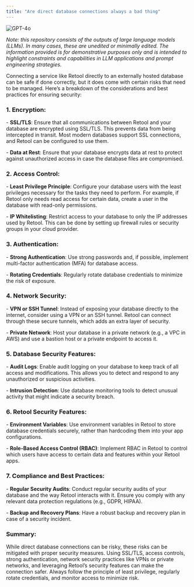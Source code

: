 ```yaml
---
title: "Are direct database connections always a bad thing"
---
```

![GPT-4o](https://img.shields.io/badge/GPT--4o-3333FF?style=for-the-badge&logo=openai&logoColor=white)



*Note: this repository consists of the outputs of large language models (LLMs). In many cases, these are unedited or minimally edited. The information provided is for demonstrative purposes only and is intended to highlight constraints and capabilities in LLM applications and prompt engineering strategies.*




Connecting a service like Retool directly to an externally hosted database can be safe if done correctly, but it does come with certain risks that need to be managed. Here’s a breakdown of the considerations and best practices for ensuring security:

### 1. **Encryption**:

\- **SSL/TLS**: Ensure that all communications between Retool and your database are encrypted using SSL/TLS. This prevents data from being intercepted in transit. Most modern databases support SSL connections, and Retool can be configured to use them.

\- **Data at Rest**: Ensure that your database encrypts data at rest to protect against unauthorized access in case the database files are compromised.

### 2. **Access Control**:

\- **Least Privilege Principle**: Configure your database users with the least privileges necessary for the tasks they need to perform. For example, if Retool only needs read access for certain data, create a user in the database with read-only permissions.

\- **IP Whitelisting**: Restrict access to your database to only the IP addresses used by Retool. This can be done by setting up firewall rules or security groups in your cloud provider.

### 3. **Authentication**:

\- **Strong Authentication**: Use strong passwords and, if possible, implement multi-factor authentication (MFA) for database access.

\- **Rotating Credentials**: Regularly rotate database credentials to minimize the risk of exposure.

### 4. **Network Security**:

\- **VPN or SSH Tunnel**: Instead of exposing your database directly to the internet, consider using a VPN or an SSH tunnel. Retool can connect through these secure tunnels, which adds an extra layer of security.

\- **Private Network**: Host your database in a private network (e.g., a VPC in AWS) and use a bastion host or a private endpoint to access it.

### 5. **Database Security Features**:

\- **Audit Logs**: Enable audit logging on your database to keep track of all access and modifications. This allows you to detect and respond to any unauthorized or suspicious activities.

\- **Intrusion Detection**: Use database monitoring tools to detect unusual activity that might indicate a security breach.

### 6. **Retool Security Features**:

\- **Environment Variables**: Use environment variables in Retool to store database credentials securely, rather than hardcoding them into your app configurations.

\- **Role-Based Access Control (RBAC)**: Implement RBAC in Retool to control which users have access to certain data and features within your Retool apps.

### 7. **Compliance and Best Practices**:

\- **Regular Security Audits**: Conduct regular security audits of your database and the way Retool interacts with it. Ensure you comply with any relevant data protection regulations (e.g., GDPR, HIPAA).

\- **Backup and Recovery Plans**: Have a robust backup and recovery plan in case of a security incident.

### Summary:

While direct database connections can be risky, these risks can be mitigated with proper security measures. Using SSL/TLS, access controls, strong authentication, network security practices like VPNs or private networks, and leveraging Retool’s security features can make the connection safer. Always follow the principle of least privilege, regularly rotate credentials, and monitor access to minimize risk.